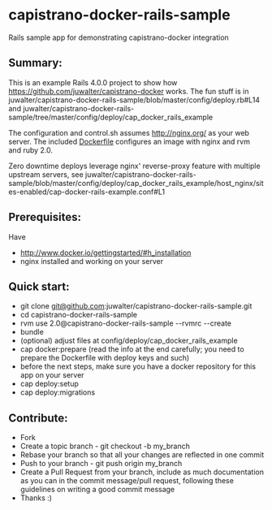 capistrano-docker-rails-sample
==============================

Rails sample app for demonstrating capistrano-docker integration

Summary:
--------
This is an example Rails 4.0.0 project to show how https://github.com/juwalter/capistrano-docker works.
The fun stuff is in juwalter/capistrano-docker-rails-sample/blob/master/config/deploy.rb#L14 and
juwalter/capistrano-docker-rails-sample/tree/master/config/deploy/cap_docker_rails_example

The configuration and control.sh assumes http://nginx.org/ as your web server. The included
[Dockerfile](http://docs.docker.io/en/latest/use/builder/ "Dockerfile") configures an image with nginx and
rvm and ruby 2.0.

Zero downtime deploys leverage nginx' reverse-proxy feature with multiple upstream servers, see
juwalter/capistrano-docker-rails-sample/blob/master/config/deploy/cap_docker_rails_example/host_nginx/sites-enabled/cap-docker-rails-example.conf#L1

Prerequisites:
--------------
Have
 * http://www.docker.io/gettingstarted/#h_installation
 * nginx
installed and working on your server

Quick start:
------------
 * git clone git@github.com:juwalter/capistrano-docker-rails-sample.git
 * cd capistrano-docker-rails-sample
 * rvm use 2.0@capistrano-docker-rails-sample --rvmrc --create
 * bundle
 * (optional) adjust files at config/deploy/cap_docker_rails_example
 * cap docker:prepare (read the info at the end carefully; you need to prepare the Dockerfile with deploy keys and such)
 * before the next steps, make sure you have a docker repository for this app on your server
 * cap deploy:setup
 * cap deploy:migrations

Contribute:
-----------
 * Fork
 * Create a topic branch - git checkout -b my_branch
 * Rebase your branch so that all your changes are reflected in one commit
 * Push to your branch - git push origin my_branch
 * Create a Pull Request from your branch, include as much documentation as you can in the commit message/pull request, following these guidelines on writing a good commit message
 * Thanks :)
